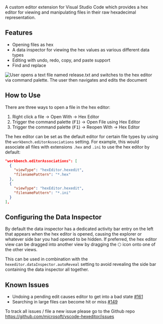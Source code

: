 A custom editor extension for Visual Studio Code which provides a hex editor for viewing and manipulating files in their raw hexadecimal representation.

## Features

- Opening files as hex
- A data inspector for viewing the hex values as various different data types
- Editing with undo, redo, copy, and paste support
- Find and replace

![User opens a text file named release.txt and switches to the hex editor via command palette. The user then navigates and edits the document](https://raw.githubusercontent.com/microsoft/vscode-hexeditor/main/hex-editor.gif)

## How to Use

There are three ways to open a file in the hex editor:

1. Right click a file -> Open With -> Hex Editor
2. Trigger the command palette (<kbd>F1</kbd>) -> Open File using Hex Editor
3. Trigger the command palette (<kbd>F1</kbd>) -> Reopen With -> Hex Editor

The hex editor can be set as the default editor for certain file types by using the `workbench.editorAssociations` setting. For example, this would associate all files with extensions `.hex` and `.ini` to use the hex editor by default:

```json
"workbench.editorAssociations": [
  {
    "viewType": "hexEditor.hexedit",
    "filenamePattern": "*.hex"
  },
  {
    "viewType": "hexEditor.hexedit",
    "filenamePattern": "*.ini"
  }
],
```

## Configuring the Data Inspector

By default the data inspector has a dedicated activity bar entry on the left that appears when the hex editor is opened, causing the explorer or whatever side bar you had opened to be hidden. If preferred, the hex editor view can be dragged into another view by dragging the ⬡ icon onto one of the other views.

This can be used in combination with the `hexeditor.dataInspector.autoReveal` setting to avoid revealing the side bar containing the data inspector all together.

## Known Issues

- Undoing a pending edit causes editor to get into a bad state [#161](https://github.com/microsoft/vscode-hexeditor/issues/161)
- Searching in large files can become hit or miss [#149](https://github.com/microsoft/vscode-hexeditor/issues/149)

To track all issues / file a new issue please go to the Github repo https://github.com/microsoft/vscode-hexeditor/issues
